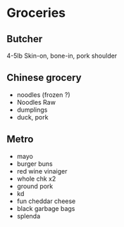 # Groceries

## Butcher

4-5lb Skin-on, bone-in, pork shoulder

## Chinese grocery

- noodles (frozen ?)
- Noodles Raw
- dumplings
- duck, pork

## Metro

- mayo
- burger buns
- red wine vinaiger
- whole chk x2
- ground pork
- kd
- fun cheddar cheese
- black garbage bags
- splenda
